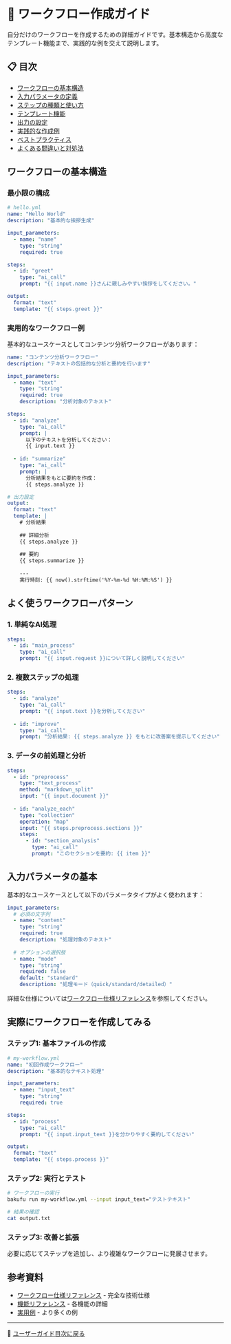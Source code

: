 # 📝 ワークフロー作成ガイド

自分だけのワークフローを作成するための詳細ガイドです。基本構造から高度なテンプレート機能まで、実践的な例を交えて説明します。

## 📋 目次

- [ワークフローの基本構造](#ワークフローの基本構造)
- [入力パラメータの定義](#入力パラメータの定義)
- [ステップの種類と使い方](#ステップの種類と使い方)
- [テンプレート機能](#テンプレート機能)
- [出力の設定](#出力の設定)
- [実践的な作成例](#実践的な作成例)
- [ベストプラクティス](#ベストプラクティス)
- [よくある間違いと対処法](#よくある間違いと対処法)

## ワークフローの基本構造

### 最小限の構成

```yaml
# hello.yml
name: "Hello World"
description: "基本的な挨拶生成"

input_parameters:
  - name: "name"
    type: "string"
    required: true

steps:
  - id: "greet"
    type: "ai_call"
    prompt: "{{ input.name }}さんに親しみやすい挨拶をしてください。"

output:
  format: "text"
  template: "{{ steps.greet }}"
```

### 実用的なワークフロー例

基本的なユースケースとしてコンテンツ分析ワークフローがあります：

```yaml
name: "コンテンツ分析ワークフロー"
description: "テキストの包括的な分析と要約を行います"

input_parameters:
  - name: "text"
    type: "string"
    required: true
    description: "分析対象のテキスト"

steps:
  - id: "analyze"
    type: "ai_call"
    prompt: |
      以下のテキストを分析してください：
      {{ input.text }}
    
  - id: "summarize"
    type: "ai_call"
    prompt: |
      分析結果をもとに要約を作成：
      {{ steps.analyze }}

# 出力設定
output:
  format: "text"
  template: |
    # 分析結果
    
    ## 詳細分析
    {{ steps.analyze }}
    
    ## 要約
    {{ steps.summarize }}
    
    ---
    実行時刻: {{ now().strftime('%Y-%m-%d %H:%M:%S') }}
```

## よく使うワークフローパターン

### 1. 単純なAI処理

```yaml
steps:
  - id: "main_process"
    type: "ai_call"
    prompt: "{{ input.request }}について詳しく説明してください"
```

### 2. 複数ステップの処理

```yaml
steps:
  - id: "analyze"
    type: "ai_call"
    prompt: "{{ input.text }}を分析してください"
    
  - id: "improve"
    type: "ai_call"
    prompt: "分析結果: {{ steps.analyze }} をもとに改善案を提示してください"
```

### 3. データの前処理と分析

```yaml
steps:
  - id: "preprocess"
    type: "text_process"
    method: "markdown_split"
    input: "{{ input.document }}"
    
  - id: "analyze_each"
    type: "collection"
    operation: "map"
    input: "{{ steps.preprocess.sections }}"
    steps:
      - id: "section_analysis"
        type: "ai_call"
        prompt: "このセクションを要約: {{ item }}"
```

## 入力パラメータの基本

基本的なユースケースとして以下のパラメータタイプがよく使われます：

```yaml
input_parameters:
  # 必須の文字列
  - name: "content"
    type: "string"
    required: true
    description: "処理対象のテキスト"
    
  # オプションの選択肢
  - name: "mode"
    type: "string"
    required: false
    default: "standard"
    description: "処理モード（quick/standard/detailed）"
```

詳細な仕様については[ワークフロー仕様リファレンス](../07-reference/workflow-specification.md)を参照してください。

## 実際にワークフローを作成してみる

### ステップ1: 基本ファイルの作成

```yaml
# my-workflow.yml
name: "初回作成ワークフロー"
description: "基本的なテキスト処理"

input_parameters:
  - name: "input_text"
    type: "string"
    required: true

steps:
  - id: "process"
    type: "ai_call"
    prompt: "{{ input.input_text }}を分かりやすく要約してください"

output:
  format: "text"
  template: "{{ steps.process }}"
```

### ステップ2: 実行とテスト

```bash
# ワークフローの実行
bakufu run my-workflow.yml --input input_text="テストテキスト"

# 結果の確認
cat output.txt
```

### ステップ3: 改善と拡張

必要に応じてステップを追加し、より複雑なワークフローに発展させます。

## 参考資料

- [ワークフロー仕様リファレンス](../07-reference/workflow-specification.md) - 完全な技術仕様
- [機能リファレンス](../03-features/README.md) - 各機能の詳細
- [実用例](../06-examples/README.md) - より多くの例

---

📖 [ユーザーガイド目次に戻る](README.md)

